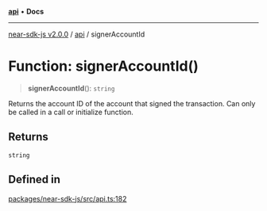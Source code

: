 [**api**](../README.md) • **Docs**

***

[near-sdk-js v2.0.0](../../packages.md) / [api](../README.md) / signerAccountId

# Function: signerAccountId()

> **signerAccountId**(): `string`

Returns the account ID of the account that signed the transaction.
Can only be called in a call or initialize function.

## Returns

`string`

## Defined in

[packages/near-sdk-js/src/api.ts:182](https://github.com/near/near-sdk-js/blob/b58ac04fc6dff2f1120e9098c0cb059493486598/packages/near-sdk-js/src/api.ts#L182)
